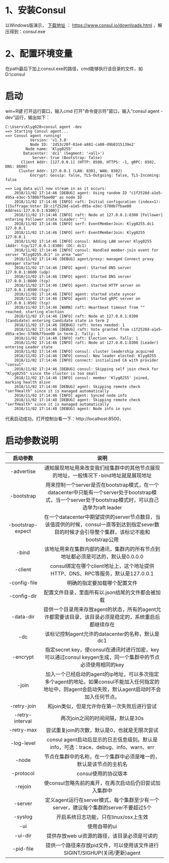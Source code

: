 # 1、安装Consul
  以Windows版演示， [下载地址](https://www.consul.io/downloads.html) ： https://www.consul.io/downloads.html ，解压得到：consul.exe
 
# 2、配置环境变量
  在path最后下加上consul.exe的路径，cmd能够执行该目录的文件，如 D:\consul
  
# 启动
  win+R键 打开运行窗口，输入cmd 打开"命令提示符"窗口，输入“consul agent -dev”运行，输出如下：
```angular2html
C:\Users\Klyg028>consul agent -dev
==> Starting Consul agent...
==> Consul agent running!
           Version: 'v1.3.0'
           Node ID: '2d53c20f-01e4-a881-ca88-d9b0315139e2'
         Node name: 'Klyg0255'
        Datacenter: 'dc1' (Segment: '<all>')
            Server: true (Bootstrap: false)
       Client Addr: [127.0.0.1] (HTTP: 8500, HTTPS: -1, gRPC: 8502, DNS: 8600)
      Cluster Addr: 127.0.0.1 (LAN: 8301, WAN: 8302)
           Encrypt: Gossip: false, TLS-Outgoing: false, TLS-Incoming: false

==> Log data will now stream in as it occurs:
    2018/11/02 17:14:46 [DEBUG] agent: Using random ID "c1f2528d-a1e5-d95a-e3ec-5780b7fbae00" as node ID
    2018/11/02 17:14:46 [INFO] raft: Initial configuration (index=1): [{Suffrage:Voter ID:c1f2528d-a1e5-d95a-e3ec-5780b7fbae00 Address:127.0.0.1:8300}]
    2018/11/02 17:14:46 [INFO] raft: Node at 127.0.0.1:8300 [Follower] entering Follower state (Leader: "")
    2018/11/02 17:14:46 [INFO] serf: EventMemberJoin: Klyg0255.dc1 127.0.0.1
    2018/11/02 17:14:46 [INFO] serf: EventMemberJoin: Klyg0255 127.0.0.1
    2018/11/02 17:14:46 [INFO] consul: Adding LAN server Klyg0255 (Addr: tcp/127.0.0.1:8300) (DC: dc1)
    2018/11/02 17:14:46 [INFO] consul: Handled member-join event for server "Klyg0255.dc1" in area "wan"
    2018/11/02 17:14:46 [DEBUG] agent/proxy: managed Connect proxy manager started
    2018/11/02 17:14:46 [INFO] agent: Started DNS server 127.0.0.1:8600 (udp)
    2018/11/02 17:14:46 [INFO] agent: Started DNS server 127.0.0.1:8600 (tcp)
    2018/11/02 17:14:46 [INFO] agent: Started HTTP server on 127.0.0.1:8500 (tcp)
    2018/11/02 17:14:46 [INFO] agent: started state syncer
    2018/11/02 17:14:46 [INFO] agent: Started gRPC server on 127.0.0.1:8502 (tcp)
    2018/11/02 17:14:46 [WARN] raft: Heartbeat timeout from "" reached, starting election
    2018/11/02 17:14:46 [INFO] raft: Node at 127.0.0.1:8300 [Candidate] entering Candidate state in term 2
    2018/11/02 17:14:46 [DEBUG] raft: Votes needed: 1
    2018/11/02 17:14:46 [DEBUG] raft: Vote granted from c1f2528d-a1e5-d95a-e3ec-5780b7fbae00 in term 2. Tally: 1
    2018/11/02 17:14:46 [INFO] raft: Election won. Tally: 1
    2018/11/02 17:14:46 [INFO] raft: Node at 127.0.0.1:8300 [Leader] entering Leader state
    2018/11/02 17:14:46 [INFO] consul: cluster leadership acquired
    2018/11/02 17:14:46 [INFO] consul: New leader elected: Klyg0255
    2018/11/02 17:14:46 [INFO] connect: initialized CA with provider "consul"
    2018/11/02 17:14:46 [DEBUG] consul: Skipping self join check for "Klyg0255" since the cluster is too small
    2018/11/02 17:14:46 [INFO] consul: member 'Klyg0255' joined, marking health alive
    2018/11/02 17:14:46 [DEBUG] agent: Skipping remote check "serfHealth" since it is managed automatically
    2018/11/02 17:14:46 [INFO] agent: Synced node info
    2018/11/02 17:14:48 [DEBUG] agent: Skipping remote check "serfHealth" since it is managed automatically
    2018/11/02 17:14:48 [DEBUG] agent: Node info in sync
```
代表启动成功，打开控制台看一下：http://localhost:8500，

# 启动参数说明

启动参数	|	说明
:-----------: |  :-----------:
-advertise	|	通知展现地址用来改变我们给集群中的其他节点展现的地址，一般情况下-bind地址就是展现地址
-bootstrap	|	用来控制一个server是否在bootstrap模式，在一个datacenter中只能有一个server处于bootstrap模式，当一个server处于bootstrap模式时，可以自己选举为raft leader
-bootstrap-expect	|	在一个datacenter中期望提供的server节点数目，当该值提供的时候，consul一直等到达到指定sever数目的时候才会引导整个集群，该标记不能和bootstrap公用
-bind	|	该地址用来在集群内部的通讯，集群内的所有节点到地址都必须是可达的，默认是0.0.0.0
-client	|	consul绑定在哪个client地址上，这个地址提供HTTP、DNS、RPC等服务，默认是127.0.0.1
-config-file	|	明确的指定要加载哪个配置文件
-config-dir	|	配置文件目录，里面所有以.json结尾的文件都会被加载
-data-dir	|	提供一个目录用来存放agent的状态，所有的agent允许都需要该目录，该目录必须是稳定的，系统重启后都继续存在
-dc	|	该标记控制agent允许的datacenter的名称，默认是dc1
-encrypt	|	指定secret key，使consul在通讯时进行加密，key可以通过consul keygen生成，同一个集群中的节点必须使用相同的key
-join	|	加入一个已经启动的agent的ip地址，可以多次指定多个agent的地址。如果consul不能加入任何指定的地址中，则agent会启动失败，默认agent启动时不会加入任何节点。
-retry-join	|	和join类似，但是允许你在第一次失败后进行尝试
-retry-interval	|	两次join之间的时间间隔，默认是30s
-retry-max	|	尝试重复join的次数，默认是0，也就是无限次尝试
-log-level	|	consul agent启动后显示的日志信息级别。默认是info，可选：trace、debug、info、warn、err
-node	|	节点在集群中的名称，在一个集群中必须是唯一的，默认是该节点的主机名
-protocol	|	consul使用的协议版本
-rejoin	|	使consul忽略先前的离开，在再次启动后仍旧尝试加入集群中
-server	|	定义agent运行在server模式，每个集群至少有一个server，建议每个集群的server不要超过5个
-syslog	|	开启系统日志功能，只在linux/osx上生效
-ui	|	使用自带的ui
-ui-dir	|	提供存放web ui资源的路径，该目录必须是可读的
-pid-file	|	提供一个路径来存放pid文件，可以使用该文件进行SIGINT/SIGHUP(关闭/更新)agent


